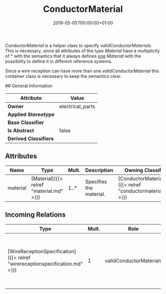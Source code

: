 ﻿---
title: ConductorMaterial
toc: false
type: specs
date: "2019-05-05T00:00:00+01:00"
draft: false
menu_name: vec120

# Prev/next pager order (if `docs_section_pager` enabled in `params.toml`)
weight: 
---
<html>   <head>     </head>   <body>     <p> <i>ConductorMaterial</i> is a helper class to specify <i>validConductorMaterials. </i>This is necessary, since all attributes of the type <i>Material</i> have a multiplicity of * with the semantics that it always defines <u>one</u> <i>Material</i> with the possibility to define it in different reference systems.     </p>      <p> Since a wire reception can have more than one <i>validConductorMaterial</i> this container class is necessary to keep the semantics clear.      </p>    </body> </html> 
## General Information

| Attribute               | Value |
|-------------------------|-------|
| **Owner**               | electrical_parts |
| **Applied Stereotype**  |   |
| **Base Classifier**     |   |
| **Is Abstract**         | false |
| **Derived Classifiers** |   |


## Attributes
|  Name  |  Type  |  Mult.  |  Description  |  Owning Classifier  |
|--------|--------|---------|---------------|--------------|
|material | [Material]({{< relref "material.md" >}}) | 1..* | <html>   <head>     </head>   <body> Specifies the material.   </body> </html>  | [ConductorMaterial]({{< relref "conductormaterial.md" >}}) |

##  Incoming Relations
|    Type  |   Mult.  |   Role    |   Mult.   |   Description  |
|----------|----------|-----------|-----------|----------------|
| [WireReceptionSpecification]({{< relref "wirereceptionspecification.md" >}}) | 1 | validConductorMaterials | 0..* | <html>   <head>     </head>   <body>     <p> Specifies the materials of a conductor, that are valid to use with this <i>WireReceptionSpecification</i>. This material shall be matched against the <i>ConductorSpecification.material.</i>      </p>    </body> </html>  |
